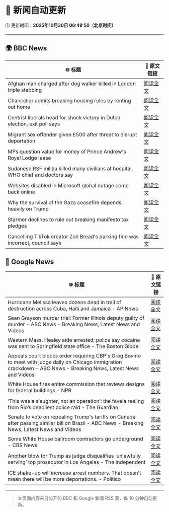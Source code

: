 # 🧠 新闻自动更新

🕒 更新时间：**2025年10月30日 06:48:50（北京时间）**

---

## 🌍 BBC News

| 🌐 标题 | 🔗 原文链接 |
|--------|-------------|
| Afghan man charged after dog walker killed in London triple stabbing | [阅读全文](https://www.bbc.com/news/articles/c2lp7wx740go?at_medium=RSS&at_campaign=rss) |
| Chancellor admits breaking housing rules by renting out home | [阅读全文](https://www.bbc.com/news/articles/cd04d0yxnrvo?at_medium=RSS&at_campaign=rss) |
| Centrist liberals head for shock victory  in Dutch election, exit poll says | [阅读全文](https://www.bbc.com/news/articles/cpwvy4w875vo?at_medium=RSS&at_campaign=rss) |
| Migrant sex offender given £500 after threat to disrupt deportation | [阅读全文](https://www.bbc.com/news/articles/cly9rxlvp85o?at_medium=RSS&at_campaign=rss) |
| MPs question value for money of Prince Andrew's Royal Lodge lease | [阅读全文](https://www.bbc.com/news/articles/cwyp5z049dlo?at_medium=RSS&at_campaign=rss) |
| Sudanese RSF militia killed many civilians at hospital, WHO chief and doctors say | [阅读全文](https://www.bbc.com/news/articles/c364jgkge46o?at_medium=RSS&at_campaign=rss) |
| Websites disabled in Microsoft global outage come back online | [阅读全文](https://www.bbc.com/news/articles/c3rj45n4x5eo?at_medium=RSS&at_campaign=rss) |
| Why the survival of the Gaza ceasefire depends heavily on Trump | [阅读全文](https://www.bbc.com/news/articles/ckgk4x5ze3mo?at_medium=RSS&at_campaign=rss) |
| Starmer declines to rule out breaking manifesto tax pledges | [阅读全文](https://www.bbc.com/news/articles/cz7p15z1y45o?at_medium=RSS&at_campaign=rss) |
| Cancelling TikTok creator Zoë Bread's parking fine was incorrect, council says | [阅读全文](https://www.bbc.com/news/articles/cx2pxkp80pzo?at_medium=RSS&at_campaign=rss) |

## 📰 Google News

| 🌐 标题 | 🔗 原文链接 |
|--------|-------------|
| Hurricane Melissa leaves dozens dead in trail of destruction across Cuba, Haiti and Jamaica - AP News | [阅读全文](https://news.google.com/rss/articles/CBMiqAFBVV95cUxPelZXbnVFOWh1TkpudHJVclE2eVVraDdFSTVxOExKU0pWN3JTLXJvVlVzMnlYbm82b2YyQ1dNVndvb1MtWHFCYUw4OGdRc0t6WVU3VElqOTZKTjktUmtvOTNJaklpQmNuc3lVSHdfMVI5QUJqclVFUnVMT2pKczZYeUt6cC14ck5wYmdBR05XbXgxOHJWSDhrQU15UHBqME5vZ0xhZnhacjg?oc=5) |
| Sean Grayson murder trial: Former Illinois deputy guilty of murder - ABC News - Breaking News, Latest News and Videos | [阅读全文](https://news.google.com/rss/articles/CBMimgFBVV95cUxNUTlxQThWakFYR1ZTOXFEUTdVaV9tbS04RzI0dl9qRXRBb0dhcXNLampWajFfR0FHQnExS2hId1BTRE1tdWpwTnBaODd3SFNCVzljTnF5cUY5T1dCcjlGODJmTzZLZHNEMGZjbUJnX1R4UUYxVjZVd1BWaTNSc21rajNZRzMwQm9ZcUJYcHpQU3dpQlc2Q2dTNkVB0gGfAUFVX3lxTFByWTQ2c29ybk1RNUdxRWRzVlBDLThtcUh2dXo4V2ljdzBxaDNYV2ZmSHdhUWExSnA0U2JzeV9zWXRNWUwxemRXektVX3BNX2ZERk5iSExDajBrUThlZDh0R2NYUzF0dkdKTllBZ0tFamNyem40S0ZoMHpZamlReFozdUhGc2Y0Ni1tbk9GSzJ0aXNyNUpsVEVHSHlpNS1WWQ?oc=5) |
| Western Mass. Healey aide arrested; police say cocaine was sent to Springfield state office - The Boston Globe | [阅读全文](https://news.google.com/rss/articles/CBMilAFBVV95cUxOaTBTeGxvMzJuTkNEVDk1VDZlSmkzUzBuQTRpUlpJQVlfV3dseUNLY2lIeThBc0NuemxMNFNKcTNDOU8yZVVfOXVWVUxpX2VUQzRtaEppUF9mVnZlcDdqMkhYSzVaRkViTEVIaENZeUhoalQwUXRtb0YtdUd1V01HS05rY3FFZGFfTTVDYXNab0F5R3F5?oc=5) |
| Appeals court blocks order requiring CBP's Greg Bovino to meet with judge daily on Chicago immigration crackdown - ABC News - Breaking News, Latest News and Videos | [阅读全文](https://news.google.com/rss/articles/CBMinwFBVV95cUxNU29kXzc2dGxET0dFanQ4SE1nSF90WEdTVVJTZWozQlZERmVXYksycm1sLWxSUGNyemJnSU1hdmlYTWxyc2hfZjBvVzZfeVFXMk0xZEVqVHFRZnQwZlE5b2VVSjgxd0pWd1d0OTM3ZHVzaWltQTNZY2Q4RWFodEhZbFhmTzJ3bXJTVTNFOVpxWGt0b2FhQ2g5UEVKMHJ0a0nSAaQBQVVfeXFMTU1Fa0FMODV5OERYTHZEYU9SZVR5bFRiNkR6Z1VhcXVBT0pVNDVZLUl5MDdFYkVWYUdsN1RZMmNOOHZtVTZIWnQ0N1QyVHpERGNoUE82MVNGQkdUb010eUUtYzJIX0xSeHZNd0Zxbnl6VFF6YVNIMGQ5U2dDbWZJVmh5ejNXZjFHaGY4NU9kWUlNWDhnRzZ5ZXd1TkRiMWxPaExxVDg?oc=5) |
| White House fires entire commission that reviews designs for federal buildings - NPR | [阅读全文](https://news.google.com/rss/articles/CBMihAFBVV95cUxPUXRCcmNVMmxrTndwS3NBR05vclllaVpOVENvRkcyOTAxZi1yV2YtZXA1NVNCOG9TN1lrMjdEZ21vbnFMalZtQ09VNUpIWDZCUlp5NTYtZ2dEOU53VlRiMlhPa0RfaXZlc3NhNFViWXR3UThFNlZQTV9tX2JadE44NFJ1aEE?oc=5) |
| ‘This was a slaughter, not an operation’: the favela reeling from Rio’s deadliest police raid - The Guardian | [阅读全文](https://news.google.com/rss/articles/CBMimAFBVV95cUxQWGRwanRWcXF0Vm5YWmFLOFlFaW1aclFGVzdueUZvd0c4S2s3TG83VGpUbEp0X1B0WTdiU0t4UlQ3QmUtXy1VV1Y0VXJpM05sUkREaGR5NTR0Uml2VHlVQld2aXZjcWNJTktFUEJhNngxX25Dd2NiWkxLUEg5ZjRoQU5pSE50QWFZYjAza01uR2FWVm1TNUxSMQ?oc=5) |
| Senate to vote on repealing Trump's tariffs on Canada after passing similar bill on Brazil - ABC News - Breaking News, Latest News and Videos | [阅读全文](https://news.google.com/rss/articles/CBMiqwFBVV95cUxQS3V4MnEtWS1lWmRRMDIyOFlCR3ZRU0tZVms0QzVOaUdZZ0wxcHR4VUgzZi1nSmNnTzNKWkZXN1Z6b1JGTWF1TmxSSVNwSU16XzQyOEtLakk5bjJlc0lOZHc5UTdvYkIxYVRtZGE1dENuZjVJSXdaVG1DQTdhVk9kbGJ2NElqZ2xScnltMVd6NjYwazFydmw1R1BVUkZ3WXNfYlQxN2RpaEJIVzDSAbABQVVfeXFMTkhJc1dPS2ItWWNWTF9vdm5fbjlnUXA1U3RIVjF2d3Q2SnVwekpYWlpBdFE2bFMzS01jcGEwMWdxbnpFOTBpXzFuT1RrSHNGTUJnWVdHMUN0M0FnMXp5MUh5b25zaGh1WDZZa3BlQ1Y4MEl1NjZQTDNFV1VySFZCUmVsemdCbjZOUTQ2b0tzbk9CU0RmbFptMGJIUWhDd2xGMnJBTTRLTnRQaXdTRTlyX3k?oc=5) |
| Some White House ballroom contractors go underground - CBS News | [阅读全文](https://news.google.com/rss/articles/CBMiigFBVV95cUxQMFNTMXVCbXFVNE1XUmppMlZ6Rnk0ZGpkbzloU0pOUEN4YjRQaGRuYzVBQWlYS1NSWFBfYXZpdXB4QUdJNmtybFBzVzFGM0pqcHczY0x2dnRTM1RiVHFQNlBreXZfWWVnMW1jdmNFNkF0aDVjOExNSVUxejNBRkdxeWpvczY2dl9VSUHSAY8BQVVfeXFMTkJKckowMjJkdUtNb0VsVllMamRJOUZVQzRPcGZ0LXJYTHMwVWJsTGFIeFRyaTdXekhSRWRuZE1ha2hra25iMmhvOS1YeE5RUEZLSFkzTmY4TlBWQ3NqUC0ydXFlbkRxYWRMQy10ZmRTN1RqV05LVVBtS295Z016NjdJNlMzWGNILS1SUjVWYlk?oc=5) |
| Another blow for Trump as judge disqualifies ‘unlawfully serving’ top prosecutor in Los Angeles - The Independent | [阅读全文](https://news.google.com/rss/articles/CBMixAFBVV95cUxOUXZWYXNfdDdpREswSmVNOUhxVEJWSGR4RW10eFo2RDBnZm9qWk5hTHMxMGtUcmpJXzYyT2pJNjVvYVdnUUNfcUFKcGpMWGRGQjg5b3V1REJ6RExKNXNMa3ItVXExZGJ0cTM3LURQeEpIczlrMGYwQWZ6WmRvMEp0SXREaTZCdUF6bkVycV9xYWl3QnB6UGxFNGpnSzNsNmVvTkc1ZWN3LXZOOVJnNlRQUVU4UzBqdTVacC1YSmNJYVVBR09x?oc=5) |
| ICE shake-up will increase arrest numbers. That doesn’t mean there will be more deportations. - Politico | [阅读全文](https://news.google.com/rss/articles/CBMi1wFBVV95cUxPajdYSzM5d1pQZHRBRGZ0TVdzYkJ0aElERmY3WHIzckJnNUE3SUI5cFozNFo5MFZySHF3VXBHQ3haMTN1UjdpN040ZHVVYnBablBxaE9OWS10di1RN3Rkb1Y2U2dWakdBak5lYi1SOVJDRklTeDlBYnNWZGlBcXRUc2I0djVjNjlWcEI5eDB4RURISWdhTzRESW5ZeEJrcnVZWDJycnB2SHMwWlFiX0dWdExqQVpqNHlHUlo4Um5EOGdETDNtVUdBLW5teTZmSzJNRHM5Mm1ORQ?oc=5) |

---
> 本页面内容来自公开的 BBC 和 Google 新闻 RSS 源，每 10 分钟自动更新。